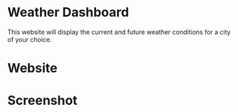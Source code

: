 # Weather Dashboard

This website will display the current and future weather conditions for a city of your choice.

# Website

# Screenshot
